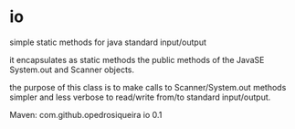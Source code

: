 # io

simple static methods for java standard input/output

it encapsulates as static methods the public methods of
the JavaSE System.out and Scanner objects.

the purpose of this class is to make calls to
Scanner/System.out methods simpler and
less verbose to read/write from/to standard input/output.

Maven:
    <dependency>
        <groupId>com.github.opedrosiqueira</groupId>
        <artifactId>io</artifactId>
        <version>0.1</version>
    </dependency>
